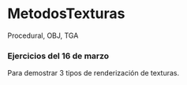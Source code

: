 # MetodosTexturas
Procedural, OBJ, TGA

### Ejercicios del 16 de marzo
Para demostrar 3 tipos de renderización de texturas.

